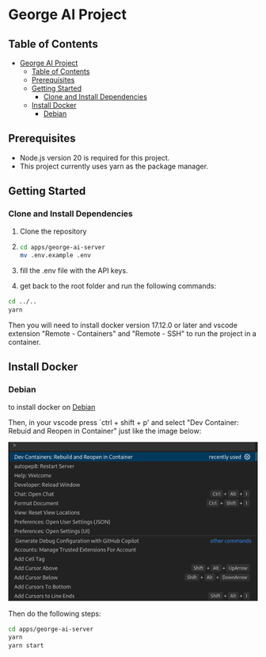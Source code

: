 # George AI Project

## Table of Contents

- [George AI Project](#george-ai-project)
  - [Table of Contents](#table-of-contents)
  - [Prerequisites](#prerequisites)
  - [Getting Started](#getting-started)
    - [Clone and Install Dependencies](#clone-and-install-dependencies)
  - [Install Docker](#install-docker)
    - [Debian](#debian)

## Prerequisites

- Node.js version 20 is required for this project.
- This project currently uses yarn as the package manager.

## Getting Started

### Clone and Install Dependencies

1. Clone the repository
2. ```bash
   cd apps/george-ai-server
   mv .env.example .env
   ```

3. fill the .env file with the API keys.
4. get back to the root folder and run the following commands:

```bash
cd ../..
yarn
```

Then you will need to install docker version 17.12.0 or later and vscode extension "Remote - Containers" and "Remote - SSH" to run the project in a container.

## Install Docker

### Debian

to install docker on [Debian](https://docs.docker.com/desktop/setup/install/linux/debian/)

Then, in your vscode press `ctrl + shift + p' and select "Dev Container: Rebuid and Reopen in Container" just like the image below:

![alt text](<Screenshot from 2024-12-01 16-57-47.png>)

Then do the following steps:

```bash
cd apps/george-ai-server
yarn
yarn start
```
